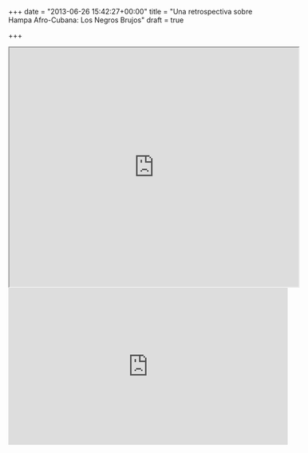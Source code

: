 +++
date = "2013-06-26 15:42:27+00:00"
title = "Una retrospectiva sobre Hampa Afro-Cubana: Los Negros Brujos"
draft = true

+++

<iframe src="https://drive.google.com/file/d/0B5WMOunWOpJIdlo3T1BjQ0E0NW8/preview" width="580" height="480"></iframe>



<iframe src="https://drive.google.com/file/d/0B5WMOunWOpJIdlo3T1BjQ0E0NW8/preview" height="315" width="560" allowfullscreen="" frameborder="0"></iframe>

